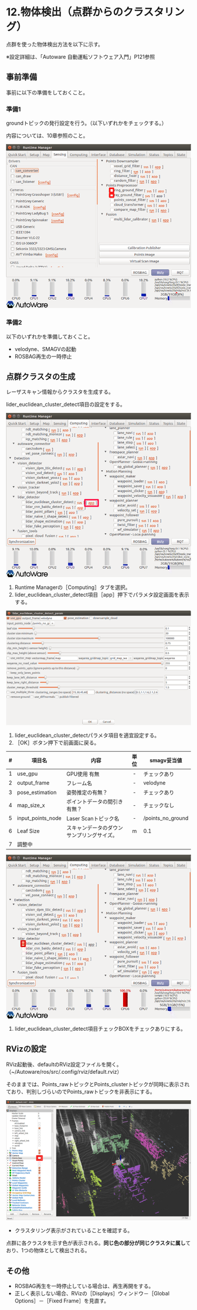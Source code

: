 # 12.物体検出（点群からのクラスタリング）

点群を使った物体検出方法を以下に示す。

※設定詳細は、「Autoware 自動運転ソフトウェア入門」P121参照



## 事前準備

事前に以下の準備をしておくこと。

### 準備1

groundトピックの発行設定を行う。（以下いずれかをチェックする。）

内容については、10章参照のこと。

![img](../img/1200/tabsens01.png)



### 準備2

以下のいずれかを準備しておくこと。

- velodyne、SMAGVの起動
- ROSBAG再生の一時停止



## 点群クラスタの生成

レーザスキャン情報からクラスタを生成する。

lider_euclidean_cluster_detect項目の設定をする。

![img](../img/1200/tabcmp01.png)

1. Runtime Managerの［Computing］タブを選択。
2. lider_euclidean_cluster_detect項目［app］押下でパラメタ設定画面を表示する。



![img](../img/1200/l_euclid.png)

1. lider_euclidean_cluster_detectパラメタ項目を適宜設定する。
2. ［OK］ボタン押下で前画面に戻る。



|  #   | 項目名            | 内容                                       | 単位 | smagv妥当値       |
| :--: | ----------------- | ------------------------------------------ | :--: | ----------------- |
|  1   | use_gpu           | GPU使用 有無                               |  -   | チェックあり      |
|  2   | output_frame      | フレーム名                                 |  -   | velodyne          |
|  3   | pose_estimation   | 姿勢推定の有無？                           |  -   | チェックあり      |
|  4   | map_size_x        | ポイントデータの間引き 有無？              |  -   | チェックなし      |
|  5   | input_points_node | Laser Scanトピック名                       |  -   | /points_no_ground |
|  6   | Leaf Size         | スキャンデータのダウンサンプリングサイズ。 |  m   | 0.1               |
|  7   | 調整中            |                                            |      |                   |





![img](../img/1200/tabcmp02.png)

1. lider_euclidean_cluster_detect項目チェックBOXをチェックありにする。



## RVizの設定

RViz起動後、defaultのRViz設定ファイルを開く。（~/Autoware/ros/src/.config/rviz/default.rviz）

そのままでは、Points_rawトピックとPoints_clusterトピックが同時に表示されており、判別しづらいのでPoints_rawトピックを非表示にする。

![img](../img/1200/rviz01.png)

- クラスタリング表示がされていることを確認する。

点群に各クラスタを示す色が表示される。**同じ色の部分が同じクラスタに属し**ており、1つの物体として検出される。



## その他

- ROSBAG再生を一時停止している場合は、再生再開をする。
- 正しく表示しない場合、RVizの［Displays］ウィンドウ－［Global Options］－［Fixed Frame］を見直す。